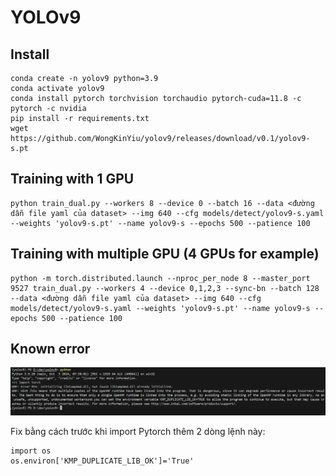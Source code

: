 # YOLOv9

## Install

```[bash]
conda create -n yolov9 python=3.9
conda activate yolov9
conda install pytorch torchvision torchaudio pytorch-cuda=11.8 -c pytorch -c nvidia
pip install -r requirements.txt
wget https://github.com/WongKinYiu/yolov9/releases/download/v0.1/yolov9-s.pt
```

## Training with 1 GPU

```[bash]
python train_dual.py --workers 8 --device 0 --batch 16 --data <đường dẫn file yaml của dataset> --img 640 --cfg models/detect/yolov9-s.yaml --weights 'yolov9-s.pt' --name yolov9-s --epochs 500 --patience 100
```

## Training with multiple GPU (4 GPUs for example)

```[bash]
python -m torch.distributed.launch --nproc_per_node 8 --master_port 9527 train_dual.py --workers 4 --device 0,1,2,3 --sync-bn --batch 128 --data <đường dẫn file yaml của dataset> --img 640 --cfg models/detect/yolov9-s.yaml --weights 'yolov9-s.pt' --name yolov9-s --epochs 500 --patience 100
```

## Known error

![image](OMP_error.png)

Fix bằng cách trước khi import Pytorch thêm 2 dòng lệnh này:

```[python]
import os
os.environ['KMP_DUPLICATE_LIB_OK']='True'
```
